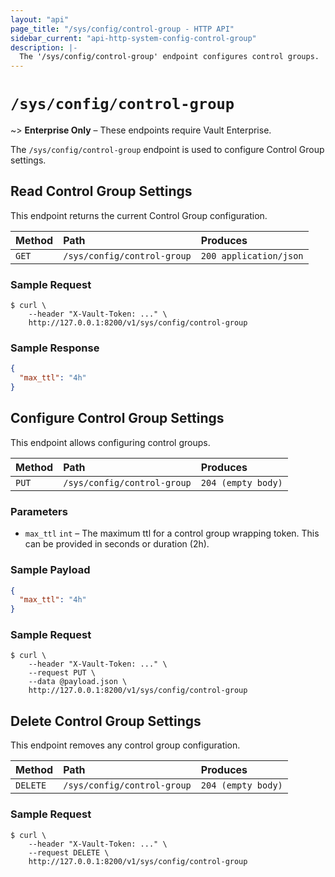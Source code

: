 ```yaml
---
layout: "api"
page_title: "/sys/config/control-group - HTTP API"
sidebar_current: "api-http-system-config-control-group"
description: |-
  The '/sys/config/control-group' endpoint configures control groups.
---
```


# `/sys/config/control-group`

~> **Enterprise Only** – These endpoints require Vault Enterprise.

The `/sys/config/control-group` endpoint is used to configure Control Group 
settings.

## Read Control Group Settings

This endpoint returns the current Control Group configuration.

| Method   | Path                         | Produces               |
| :------- | :--------------------------- | :--------------------- |
| `GET`    | `/sys/config/control-group` | `200 application/json` |

### Sample Request

```
$ curl \
    --header "X-Vault-Token: ..." \
    http://127.0.0.1:8200/v1/sys/config/control-group
```

### Sample Response

```json
{
  "max_ttl": "4h"
}
```

## Configure Control Group Settings

This endpoint allows configuring control groups.

| Method   | Path                         | Produces               |
| :------- | :--------------------------- | :--------------------- |
| `PUT`    | `/sys/config/control-group` | `204 (empty body)` |

### Parameters

- `max_ttl` `int` – The maximum ttl for a control group wrapping token.  This can be provided in seconds or duration (2h).

### Sample Payload

```json
{
  "max_ttl": "4h"
}
```

### Sample Request

```
$ curl \
    --header "X-Vault-Token: ..." \
    --request PUT \
    --data @payload.json \
    http://127.0.0.1:8200/v1/sys/config/control-group
```

## Delete Control Group Settings

This endpoint removes any control group configuration.

| Method   | Path                         | Produces               |
| :------- | :--------------------------- | :--------------------- |
| `DELETE` | `/sys/config/control-group` | `204 (empty body)` |

### Sample Request

```
$ curl \
    --header "X-Vault-Token: ..." \
    --request DELETE \
    http://127.0.0.1:8200/v1/sys/config/control-group
```

